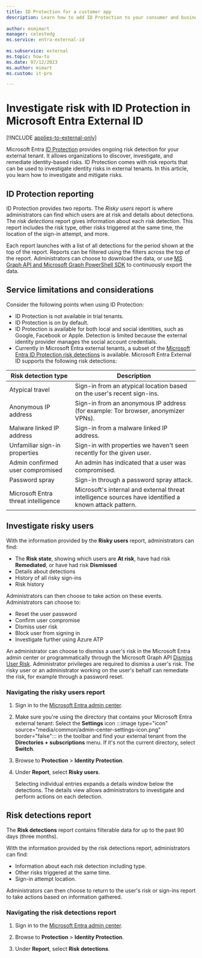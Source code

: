 ```yaml
---
title: ID Protection for a customer app
description: Learn how to add ID Protection to your consumer and business customer (CIAM) application to provide ongoing risk detection.
 
author: msmimart
manager: celestedg
ms.service: entra-external-id
 
ms.subservice: external
ms.topic: how-to
ms.date: 07/12/2023
ms.author: mimart
ms.custom: it-pro

---
```

# Investigate risk with ID Protection in Microsoft Entra External ID

[!INCLUDE [applies-to-external-only](../includes/applies-to-external-only.md)]

Microsoft Entra [ID Protection](~/id-protection/overview-identity-protection.md) provides ongoing risk detection for your external tenant. It allows organizations to discover, investigate, and remediate identity-based risks. ID Protection comes with risk reports that can be used to investigate identity risks in external tenants. In this article, you learn how to investigate and mitigate risks.

<a name='identity-protection-reporting'></a>

## ID Protection reporting

ID Protection provides two reports. The *Risky users* report is where administrators can find which users are at risk and details about detections. The *risk detections* report gives information about each risk detection. This report includes the risk type, other risks triggered at the same time, the location of the sign-in attempt, and more.

Each report launches with a list of all detections for the period shown at the top of the report. Reports can be filtered using the filters across the top of the report. Administrators can choose to download the data, or use [MS Graph API and Microsoft Graph PowerShell SDK](~/id-protection/howto-identity-protection-graph-api.md) to continuously export the data.

## Service limitations and considerations

Consider the following points when using ID Protection:

- ID Protection is not available in trial tenants.
- ID Protection is on by default.
- ID Protection is available for both local and social identities, such as Google, Facebook or Apple. Detection is limited because the external identity provider manages the social account credentials.
- Currently in Microsoft Entra external tenants, a subset of the [Microsoft Entra ID Protection risk detections](~/id-protection/overview-identity-protection.md) is available. Microsoft Entra External ID supports the following risk detections:  

|Risk detection type  |Description  |
|---------|---------|
| Atypical travel     | Sign-in from an atypical location based on the user's recent sign-ins.        |
|Anonymous IP address     | Sign-in from an anonymous IP address (for example: Tor browser, anonymizer VPNs).        |
|Malware linked IP address     | Sign-in from a malware linked IP address.         |
|Unfamiliar sign-in properties     | Sign-in with properties we haven't seen recently for the given user.        |
|Admin confirmed user compromised    | An admin has indicated that a user was compromised.             |
|Password spray     | Sign-in through a password spray attack.      |
|Microsoft Entra threat intelligence     | Microsoft's internal and external threat intelligence sources have identified a known attack pattern.        |

## Investigate risky users

With the information provided by the **Risky users** report, administrators can find:

- The **Risk state**, showing which users are **At risk**, have had risk **Remediated**, or have had risk **Dismissed**
- Details about detections
- History of all risky sign-ins
- Risk history
 
Administrators can then choose to take action on these events. Administrators can choose to:

- Reset the user password
- Confirm user compromise
- Dismiss user risk
- Block user from signing in
- Investigate further using Azure ATP

An administrator can choose to dismiss a user's risk in the Microsoft Entra admin center or programmatically through the Microsoft Graph API [Dismiss User Risk](/graph/api/riskyusers-dismiss?preserve-view=true&view=graph-rest-beta). Administrator privileges are required to dismiss a user's risk. The risky user or an administrator working on the user's behalf can remediate the risk, for example through a password reset.

### Navigating the risky users report

1. Sign in to the [Microsoft Entra admin center](https://entra.microsoft.com).

1. Make sure you're using the directory that contains your Microsoft Entra external tenant: Select the **Settings** icon :::image type="icon" source="media/common/admin-center-settings-icon.png" border="false"::: in the toolbar and find your external tenant from the **Directories + subscriptions** menu. If it's not the current directory, select **Switch**.

1. Browse to **Protection** > **Identity Protection**.

1. Under **Report**, select **Risky users**.

    Selecting individual entries expands a details window below the detections. The details view allows administrators to investigate and perform actions on each detection.

## Risk detections report

The **Risk detections** report contains filterable data for up to the past 90 days (three months).

With the information provided by the risk detections report, administrators can find:

- Information about each risk detection including type.
- Other risks triggered at the same time.
- Sign-in attempt location.

Administrators can then choose to return to the user's risk or sign-ins report to take actions based on information gathered.

### Navigating the risk detections report

1. Sign in to the [Microsoft Entra admin center](https://entra.microsoft.com). 
 
1. Browse to **Protection** > **Identity Protection**.

1. Under **Report**, select **Risk detections**.
